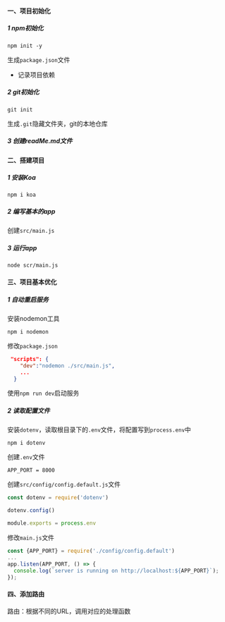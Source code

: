 #### 一、项目初始化

##### 1 npm初始化

``` 
npm init -y
```

生成`package.json`文件

- 记录项目依赖

##### 2 git初始化

``` 
git init
```

生成`.git`隐藏文件夹，git的本地仓库

##### 3 创建readMe.md文件

#### 二、搭建项目

##### 1 安装Koa

``` 
npm i koa
```

##### 2 编写基本的app

创建`src/main.js`

##### 3 运行app

``` 
node scr/main.js
```

#### 三、项目基本优化

##### 1 自动重启服务

安装nodemon工具

```
npm i nodemon
```

修改`package.json`

```json
 "scripts": {
    "dev":"nodemon ./src/main.js",
    ...
  }
```

使用`npm run dev`启动服务

##### 2 读取配置文件

安装`dotenv`，读取根目录下的`.env`文件，将配置写到`process.env`中

```
npm i dotenv
```

创建`.env`文件

```
APP_PORT = 8000
```

创建`src/config/config.default.js`文件

```js
const dotenv = require('dotenv')

dotenv.config()

module.exports = process.env
```

修改`main.js`文件

```js
const {APP_PORT} = require('./config/config.default')
...
app.listen(APP_PORT, () => {
  console.log(`server is running on http://localhost:${APP_PORT}`);
});
```

#### 四、添加路由

路由：根据不同的URL，调用对应的处理函数

